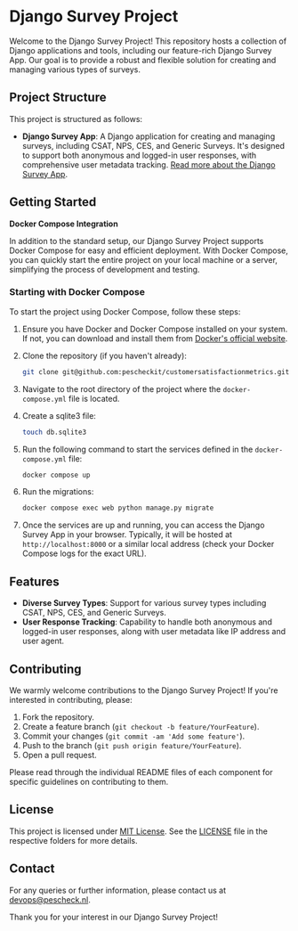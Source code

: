 # Django Survey Project

Welcome to the Django Survey Project! This repository hosts a collection of Django applications and tools, including our feature-rich Django Survey App. Our goal is to provide a robust and flexible solution for creating and managing various types of surveys.

## Project Structure

This project is structured as follows:

- **Django Survey App**: A Django application for creating and managing surveys, including CSAT, NPS, CES, and Generic Surveys. It's designed to support both anonymous and logged-in user responses, with comprehensive user metadata tracking. [Read more about the Django Survey App](src/customersatisfactionmetrics/README.md).

## Getting Started

**Docker Compose Integration**

In addition to the standard setup, our Django Survey Project supports Docker Compose for easy and efficient deployment. With Docker Compose, you can quickly start the entire project on your local machine or a server, simplifying the process of development and testing.

### Starting with Docker Compose

To start the project using Docker Compose, follow these steps:

1. Ensure you have Docker and Docker Compose installed on your system. If not, you can download and install them from [Docker's official website](https://www.docker.com/get-started).

2. Clone the repository (if you haven't already):
   ```bash
   git clone git@github.com:pescheckit/customersatisfactionmetrics.git
   ```

3. Navigate to the root directory of the project where the `docker-compose.yml` file is located.

4. Create a sqlite3 file:
   ```bash
   touch db.sqlite3
   ```

5. Run the following command to start the services defined in the `docker-compose.yml` file:
   ```bash
   docker compose up
   ```

6. Run the migrations:
   ```bash
   docker compose exec web python manage.py migrate
   ```

7. Once the services are up and running, you can access the Django Survey App in your browser. Typically, it will be hosted at `http://localhost:8000` or a similar local address (check your Docker Compose logs for the exact URL).

## Features

- **Diverse Survey Types**: Support for various survey types including CSAT, NPS, CES, and Generic Surveys.
- **User Response Tracking**: Capability to handle both anonymous and logged-in user responses, along with user metadata like IP address and user agent.

## Contributing

We warmly welcome contributions to the Django Survey Project! If you're interested in contributing, please:

1. Fork the repository.
2. Create a feature branch (`git checkout -b feature/YourFeature`).
3. Commit your changes (`git commit -am 'Add some feature'`).
4. Push to the branch (`git push origin feature/YourFeature`).
5. Open a pull request.

Please read through the individual README files of each component for specific guidelines on contributing to them.

## License

This project is licensed under [MIT License](LICENSE). See the [LICENSE](LICENSE) file in the respective folders for more details.

## Contact

For any queries or further information, please contact us at devops@pescheck.nl.

Thank you for your interest in our Django Survey Project!

